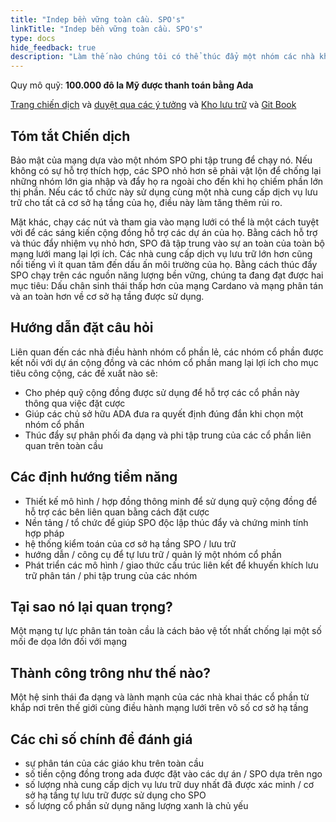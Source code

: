 ```yaml
---
title: "Indep bền vững toàn cầu. SPO's"
linkTitle: "Indep bền vững toàn cầu. SPO's"
type: docs
hide_feedback: true
description: "Làm thế nào chúng tôi có thể thúc đẩy một nhóm các nhà khai thác phi tập trung, phân phối toàn cầu và bền vững để điều hành mạng Cardano"
---
```


Quy mô quỹ: **100.000 đô la Mỹ được thanh toán bằng Ada**

[Trang chiến dịch](https://cardano.ideascale.com/a/campaign-home/26246) và [duyệt qua các ý tưởng](https://cardano.ideascale.com/a/ideas/top/campaign-filter/byids/campaigns/26246/stage/unspecified) và [Kho lưu trữ](https://github.com/Catalyst-Challenges/F7-Global-Sustainable-Independent-SPOs) và [Git Book](https://quality-assurance-dao.gitbook.io/catalyst-fund-7-challenges/fund-7/global-sustainable-indep.-spos)

## Tóm tắt Chiến dịch

Bảo mật của mạng dựa vào một nhóm SPO phi tập trung để chạy nó. Nếu không có sự hỗ trợ thích hợp, các SPO nhỏ hơn sẽ phải vật lộn để chống lại những nhóm lớn gia nhập và đẩy họ ra ngoài cho đến khi họ chiếm phần lớn thị phần. Nếu các tổ chức này sử dụng cùng một nhà cung cấp dịch vụ lưu trữ cho tất cả cơ sở hạ tầng của họ, điều này làm tăng thêm rủi ro.

Mặt khác, chạy các nút và tham gia vào mạng lưới có thể là một cách tuyệt vời để các sáng kiến cộng đồng hỗ trợ các dự án của họ. Bằng cách hỗ trợ và thúc đẩy nhiệm vụ nhỏ hơn, SPO đã tập trung vào sự an toàn của toàn bộ mạng lưới mang lại lợi ích. Các nhà cung cấp dịch vụ lưu trữ lớn hơn cũng nổi tiếng vì ít quan tâm đến dấu ấn môi trường của họ. Bằng cách thúc đẩy SPO chạy trên các nguồn năng lượng bền vững, chúng ta đang đạt được hai mục tiêu: Dấu chân sinh thái thấp hơn của mạng Cardano và mạng phân tán và an toàn hơn về cơ sở hạ tầng được sử dụng.

## Hướng dẫn đặt câu hỏi

Liên quan đến các nhà điều hành nhóm cổ phần lẻ, các nhóm cổ phần được kết nối với dự án cộng đồng và các nhóm cổ phần mang lại lợi ích cho mục tiêu công cộng, các đề xuất nào sẽ:

- Cho phép quỹ cộng đồng được sử dụng để hỗ trợ các cổ phần này thông qua việc đặt cược
- Giúp các chủ sở hữu ADA đưa ra quyết định đúng đắn khi chọn một nhóm cổ phần
- Thúc đẩy sự phân phối đa dạng và phi tập trung của các cổ phần liên quan trên toàn cầu

## Các định hướng tiềm năng

- Thiết kế mô hình / hợp đồng thông minh để sử dụng quỹ cộng đồng để hỗ trợ các bên liên quan bằng cách đặt cược
- Nền tảng / tổ chức để giúp SPO độc lập thúc đẩy và chứng minh tính hợp pháp
- hệ thống kiểm toán của cơ sở hạ tầng SPO / lưu trữ
- hướng dẫn / công cụ để tự lưu trữ / quản lý một nhóm cổ phần
- Phát triển các mô hình / giao thức cấu trúc liên kết để khuyến khích lưu trữ phân tán / phi tập trung của các nhóm

## Tại sao nó lại quan trọng?

Một mạng tự lực phân tán toàn cầu là cách bảo vệ tốt nhất chống lại một số mối đe dọa lớn đối với mạng

## Thành công trông như thế nào?

Một hệ sinh thái đa dạng và lành mạnh của các nhà khai thác cổ phần từ khắp nơi trên thế giới cùng điều hành mạng lưới trên vô số cơ sở hạ tầng

## Các chỉ số chính để đánh giá

- sự phân tán của các giáo khu trên toàn cầu
- số tiền cộng đồng trong ada được đặt vào các dự án / SPO dựa trên ngo
- số lượng nhà cung cấp dịch vụ lưu trữ duy nhất đã được xác minh / cơ sở hạ tầng tự lưu trữ được sử dụng cho SPO
- số lượng cổ phần sử dụng năng lượng xanh là chủ yếu
